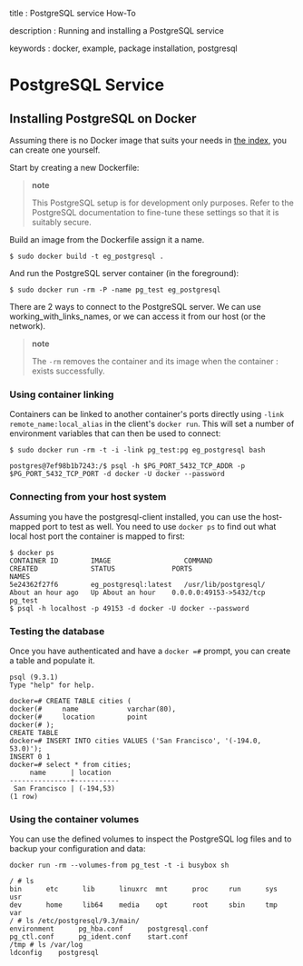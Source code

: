 title
:   PostgreSQL service How-To

description
:   Running and installing a PostgreSQL service

keywords
:   docker, example, package installation, postgresql

# PostgreSQL Service

## Installing PostgreSQL on Docker

Assuming there is no Docker image that suits your needs in [the
index][], you can create one yourself.

Start by creating a new Dockerfile:

> **note**
>
> This PostgreSQL setup is for development only purposes. Refer to the
> PostgreSQL documentation to fine-tune these settings so that it is
> suitably secure.

Build an image from the Dockerfile assign it a name.

~~~~ {.sourceCode .bash}
$ sudo docker build -t eg_postgresql .
~~~~

And run the PostgreSQL server container (in the foreground):

~~~~ {.sourceCode .bash}
$ sudo docker run -rm -P -name pg_test eg_postgresql
~~~~

There are 2 ways to connect to the PostgreSQL server. We can use
working\_with\_links\_names, or we can access it from our host (or the
network).

> **note**
>
> The `-rm` removes the container and its image when the container
> :   exists successfully.
>
### Using container linking

Containers can be linked to another container's ports directly using
`-link remote_name:local_alias` in the client's `docker run`. This will
set a number of environment variables that can then be used to connect:

~~~~ {.sourceCode .bash}
$ sudo docker run -rm -t -i -link pg_test:pg eg_postgresql bash

postgres@7ef98b1b7243:/$ psql -h $PG_PORT_5432_TCP_ADDR -p $PG_PORT_5432_TCP_PORT -d docker -U docker --password
~~~~

### Connecting from your host system

Assuming you have the postgresql-client installed, you can use the
host-mapped port to test as well. You need to use `docker ps` to find
out what local host port the container is mapped to first:

~~~~ {.sourceCode .bash}
$ docker ps
CONTAINER ID        IMAGE                  COMMAND                CREATED             STATUS              PORTS                                      NAMES
5e24362f27f6        eg_postgresql:latest   /usr/lib/postgresql/   About an hour ago   Up About an hour    0.0.0.0:49153->5432/tcp                    pg_test
$ psql -h localhost -p 49153 -d docker -U docker --password
~~~~

### Testing the database

Once you have authenticated and have a `docker =#` prompt, you can
create a table and populate it.

~~~~ {.sourceCode .bash}
psql (9.3.1)
Type "help" for help.

docker=# CREATE TABLE cities (
docker(#     name            varchar(80),
docker(#     location        point
docker(# );
CREATE TABLE
docker=# INSERT INTO cities VALUES ('San Francisco', '(-194.0, 53.0)');
INSERT 0 1
docker=# select * from cities;
     name      | location  
---------------+-----------
 San Francisco | (-194,53)
(1 row)
~~~~

### Using the container volumes

You can use the defined volumes to inspect the PostgreSQL log files and
to backup your configuration and data:

~~~~ {.sourceCode .bash}
docker run -rm --volumes-from pg_test -t -i busybox sh

/ # ls
bin      etc      lib      linuxrc  mnt      proc     run      sys      usr
dev      home     lib64    media    opt      root     sbin     tmp      var
/ # ls /etc/postgresql/9.3/main/
environment      pg_hba.conf      postgresql.conf
pg_ctl.conf      pg_ident.conf    start.conf
/tmp # ls /var/log
ldconfig    postgresql
~~~~

  [the index]: http://index.docker.io
